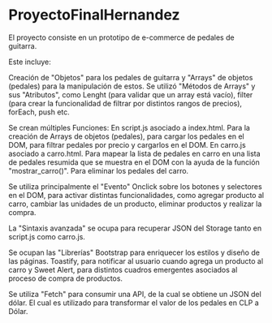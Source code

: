 # ProyectoFinalHernandez
El proyecto consiste en un prototipo de e-commerce de pedales de guitarra.

Este incluye:

Creación de "Objetos" para los pedales de guitarra y "Arrays" de objetos (pedales) para la manipulación de estos. Se utilizó "Métodos de Arrays" y sus "Atributos", como Lenght (para validar que un array está vacío), filter (para crear la funcionalidad de filtrar por distintos rangos de precios), forEach, push etc. 

Se crean múltiples Funciones:
  En script.js asociado a index.html. Para la creación de Arrays de objetos (pedales), para cargar los pedales en el DOM, para filtrar pedales por precio y cargarlos en el DOM.
  En carro.js asociado a carro.html. Para mapear la lista de pedales en carro en una lista de pedales resumida que se muestra en el DOM con la ayuda de la función "mostrar_carro()". Para eliminar los pedales del carro. 
  
Se utiliza principalmente el "Evento" Onclick sobre los botones y selectores en el DOM, para activar distintas funcionalidades, como agregar producto al carro, cambiar las unidades de un producto, eliminar productos y realizar la compra.

La "Sintaxis avanzada" se ocupa para recuperar JSON del Storage tanto en script.js como carro.js.

Se ocupan las "Librerías" Bootstrap para enriquecer los estilos y diseño de las páginas. Toastify, para notificar al usuario cuando agrega un producto al carro y Sweet Alert, para distintos cuadros emergentes asociados al proceso de compra de productos.

Se utiliza "Fetch" para consumir una API, de la cual se obtiene un JSON del dólar. El cual es utilizado para transformar el valor de los pedales en CLP a Dólar. 

